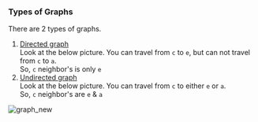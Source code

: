 ### Types of Graphs
There are 2 types of graphs.</br>
1. <ins>Directed graph</ins></br>
   Look at the below picture. You can travel from `c` to `e`, but can not travel from `c` to `a`.</br>
   So, `c` neighbor's is only `e`
2. <ins>Undirected graph</ins></br>
   Look at the below picture. You can travel from `c` to either `e` or `a`.</br>
   So, `c` neighbor's are `e` & `a`

![graph_new](https://github.com/user-attachments/assets/78d8caaf-e7aa-42b1-a2eb-126e081992cd)
